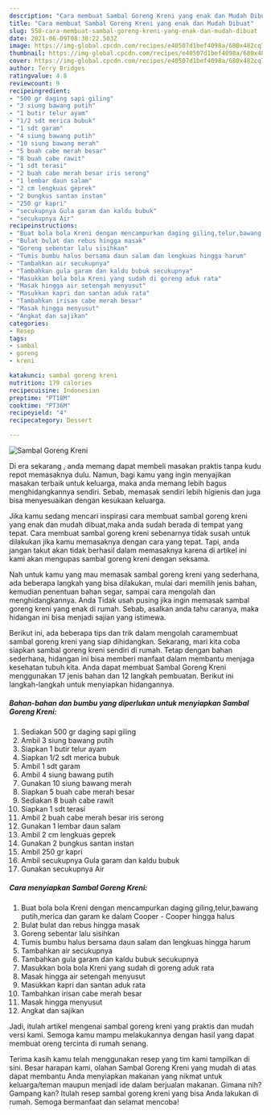 ```yaml
---
description: "Cara membuat Sambal Goreng Kreni yang enak dan Mudah Dibuat"
title: "Cara membuat Sambal Goreng Kreni yang enak dan Mudah Dibuat"
slug: 558-cara-membuat-sambal-goreng-kreni-yang-enak-dan-mudah-dibuat
date: 2021-06-09T08:30:22.503Z
image: https://img-global.cpcdn.com/recipes/e40507d1bef4098a/680x482cq70/sambal-goreng-kreni-foto-resep-utama.jpg
thumbnail: https://img-global.cpcdn.com/recipes/e40507d1bef4098a/680x482cq70/sambal-goreng-kreni-foto-resep-utama.jpg
cover: https://img-global.cpcdn.com/recipes/e40507d1bef4098a/680x482cq70/sambal-goreng-kreni-foto-resep-utama.jpg
author: Terry Bridges
ratingvalue: 4.8
reviewcount: 9
recipeingredient:
- "500 gr daging sapi giling"
- "3 siung bawang putih"
- "1 butir telur ayam"
- "1/2 sdt merica bubuk"
- "1 sdt garam"
- "4 siung bawang putih"
- "10 siung bawang merah"
- "5 buah cabe merah besar"
- "8 buah cabe rawit"
- "1 sdt terasi"
- "2 buah cabe merah besar iris serong"
- "1 lembar daun salam"
- "2 cm lengkuas geprek"
- "2 bungkus santan instan"
- "250 gr kapri"
- "secukupnya Gula garam dan kaldu bubuk"
- "secukupnya Air"
recipeinstructions:
- "Buat bola bola Kreni dengan mencampurkan daging giling,telur,bawang putih,merica dan garam ke dalam Cooper Cooper hingga halus"
- "Bulat bulat dan rebus hingga masak"
- "Goreng sebentar lalu sisihkan"
- "Tumis bumbu halus bersama daun salam dan lengkuas hingga harum"
- "Tambahkan air secukupnya"
- "Tambahkan gula garam dan kaldu bubuk secukupnya"
- "Masukkan bola bola Kreni yang sudah di goreng aduk rata"
- "Masak hingga air setengah menyusut"
- "Masukkan kapri dan santan aduk rata"
- "Tambahkan irisan cabe merah besar"
- "Masak hingga menyusut"
- "Angkat dan sajikan"
categories:
- Resep
tags:
- sambal
- goreng
- kreni

katakunci: sambal goreng kreni 
nutrition: 179 calories
recipecuisine: Indonesian
preptime: "PT18M"
cooktime: "PT36M"
recipeyield: "4"
recipecategory: Dessert

---
```



![Sambal Goreng Kreni](https://img-global.cpcdn.com/recipes/e40507d1bef4098a/680x482cq70/sambal-goreng-kreni-foto-resep-utama.jpg)

Di era  sekarang , anda memang dapat membeli masakan praktis tanpa kudu repot memasaknya dulu. Namun, bagi kamu yang ingin menyajikan masakan terbaik untuk keluarga, maka anda memang lebih bagus menghidangkannya sendiri. Sebab, memasak sendiri lebih higienis dan juga bisa menyesuaikan dengan kesukaan keluarga.

Jika kamu sedang mencari inspirasi cara membuat sambal goreng kreni yang enak dan mudah dibuat,maka anda sudah berada di tempat yang tepat. Cara membuat sambal goreng kreni  sebenarnya tidak susah untuk dilakukan jika kamu memasaknya dengan cara yang tepat. Tapi, anda jangan takut akan tidak berhasil dalam memasaknya 
karena di artikel ini kami akan mengupas sambal goreng kreni dengan seksama.  



Nah untuk kamu yang mau memasak sambal goreng kreni yang sederhana, ada beberapa langkah yang bisa dilakukan, mulai dari memilih jenis bahan, kemudian penentuan bahan segar, sampai cara mengolah dan menghidangkannya. Anda Tidak usah pusing jika ingin memasak sambal goreng kreni yang enak di rumah. Sebab, asalkan anda  tahu caranya, maka hidangan ini bisa menjadi sajian yang istimewa.

Berikut ini, ada beberapa tips dan trik dalam mengolah caramembuat sambal goreng kreni yang siap dihidangkan. Sekarang, mari kita coba siapkan sambal goreng kreni sendiri di rumah. Tetap dengan bahan sederhana, hidangan ini bisa memberi manfaat dalam membantu menjaga kesehatan tubuh kita. Anda dapat membuat Sambal Goreng Kreni menggunakan 17 jenis bahan dan 12 langkah pembuatan. Berikut ini langkah-langkah untuk menyiapkan hidangannya.

<!--inarticleads1-->

##### Bahan-bahan dan bumbu yang diperlukan untuk menyiapkan Sambal Goreng Kreni:

1. Sediakan 500 gr daging sapi giling
1. Ambil 3 siung bawang putih
1. Siapkan 1 butir telur ayam
1. Siapkan 1/2 sdt merica bubuk
1. Ambil 1 sdt garam
1. Ambil 4 siung bawang putih
1. Gunakan 10 siung bawang merah
1. Siapkan 5 buah cabe merah besar
1. Sediakan 8 buah cabe rawit
1. Siapkan 1 sdt terasi
1. Ambil 2 buah cabe merah besar iris serong
1. Gunakan 1 lembar daun salam
1. Ambil 2 cm lengkuas geprek
1. Gunakan 2 bungkus santan instan
1. Ambil 250 gr kapri
1. Ambil secukupnya Gula garam dan kaldu bubuk
1. Gunakan secukupnya Air




<!--inarticleads2-->

##### Cara menyiapkan Sambal Goreng Kreni:

1. Buat bola bola Kreni dengan mencampurkan daging giling,telur,bawang putih,merica dan garam ke dalam Cooper - Cooper hingga halus
1. Bulat bulat dan rebus hingga masak
1. Goreng sebentar lalu sisihkan
1. Tumis bumbu halus bersama daun salam dan lengkuas hingga harum
1. Tambahkan air secukupnya
1. Tambahkan gula garam dan kaldu bubuk secukupnya
1. Masukkan bola bola Kreni yang sudah di goreng aduk rata
1. Masak hingga air setengah menyusut
1. Masukkan kapri dan santan aduk rata
1. Tambahkan irisan cabe merah besar
1. Masak hingga menyusut
1. Angkat dan sajikan




Jadi, itulah artikel mengenai  sambal goreng kreni  yang praktis dan mudah versi kami. Semoga kamu mampu melakukannya dengan hasil yang dapat membuat oreng tercinta di rumah senang. 

Terima kasih kamu telah menggunakan resep yang tim kami tampilkan di sini. Besar harapan kami, olahan  Sambal Goreng Kreni yang mudah di atas dapat membantu Anda menyiapkan makanan yang nikmat untuk keluarga/teman maupun menjadi ide dalam berjualan makanan. Gimana nih? Gampang kan? Itulah resep sambal goreng kreni yang bisa Anda lakukan di rumah. Semoga bermanfaat dan selamat mencoba!


